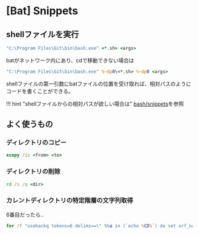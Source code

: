 # [Bat] Snippets


shellファイルを実行
-------------------

```bat
"C:\Program Files\Git\bin\bash.exe" <*.sh> <args>
```

batがネットワーク内にあり、cdで移動できない場合は

```bat
"C:\Program Files\Git\bin\bash.exe" %~dp0\<*.sh> %~dp0 <args>
```

shellファイルの第一引数にbatファイルの位置を受け取れば、相対パスのようにコードを書くことができる。

!!! hint "shellファイルからの相対パスが欲しい場合は"
    [bash/snippets](../../bash/snippets)を参照


よく使うもの
------------

### ディレクトリのコピー

```bat
xcopy /is <from> <to>
```

### ディレクトリの削除

```bat
rd /s /q <dir>
```

### カレントディレクトリの特定階層の文字列取得

6番目だったら..

```bat
for /f "usebackq tokens=6 delims==\" %%a in (`echo %CD%`) do set xrf_name=%%a
```
